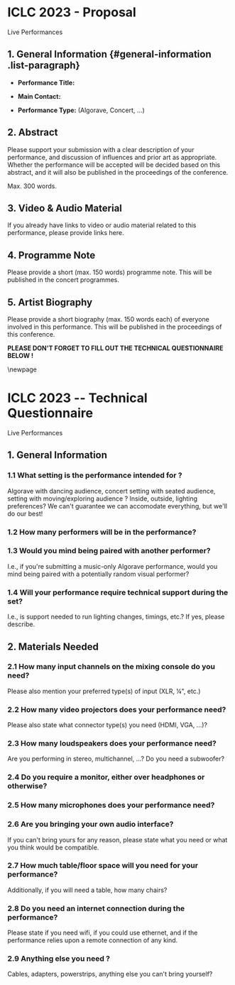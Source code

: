 # ICLC 2023 - Proposal

Live Performances

## 1. General Information {#general-information .list-paragraph}

-   **Performance Title:**

-   **Main Contact:**

-   **Performance Type:** (Algorave, Concert, \...)

## 2. Abstract

Please support your submission with a clear description of your
performance, and discussion of influences and prior art as appropriate.
Whether the performance will be accepted will be decided based on this
abstract, and it will also be published in the proceedings of the
conference. 

Max. 300 words. 

## 3. Video & Audio Material

If you already have links to video or audio material related to this
performance, please provide links here.

## 4. Programme Note

Please provide a short (max. 150 words) programme note. This will be
published in the concert programmes.

## 5. Artist Biography

Please provide a short biography (max. 150 words each) of everyone involved
in this performance. This will be published in the proceedings of this
conference.

**PLEASE DON'T FORGET TO FILL OUT THE TECHNICAL QUESTIONNAIRE BELOW !**

\newpage

# ICLC 2023 -- Technical Questionnaire

Live Performances

## 1. General Information

### 1.1 What setting is the performance intended for ?

Algorave with dancing audience, concert setting with seated audience,
setting with moving/exploring audience ? Inside, outside, lighting
preferences? We can't guarantee we can accomodate everything, but we'll
do our best!

### 1.2 How many performers will be in the performance?

### 1.3 Would you mind being paired with another performer?

I.e., if you're submitting a music-only Algorave performance, would you
mind being paired with a potentially random visual performer?

### 1.4 Will your performance require technical support **during** the set? 

I.e., is support needed to run lighting changes, timings, etc.? If yes, please describe. 

## 2. Materials Needed

### 2.1 How many input channels on the mixing console do you need?

Please also mention your preferred type(s) of input (XLR, ¼", etc.)

### 2.2 How many video projectors does your performance need? 

Please also state what connector type(s) you need (HDMI, VGA, ...)?

### 2.3 How many loudspeakers does your performance need?

Are you performing in stereo, multichannel, \...? Do you need a
subwoofer?

### 2.4 Do you require a monitor, either over headphones or otherwise?

### 2.5 How many microphones does your performance need?

### 2.6 Are you bringing your own audio interface?

If you can't bring yours for any reason, please state what you need or
what you think would be compatible.

### 2.7 How much table/floor space will you need for your performance? 

Additionally, if you will need a table, how many chairs?

### 2.8 Do you need an internet connection during the performance? 

Please state if you need wifi, if you could use ethernet, and if the performance relies upon a remote connection of any kind. 

### 2.9 Anything else you need ? 

Cables, adapters, powerstrips, anything else you can't bring yourself?
